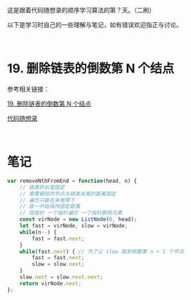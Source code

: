 这是跟着代码随想录的顺序学习算法的第？天。（二刷）

以下是学习时自己的一些理解与笔记，如有错误欢迎指正与讨论。

<br/>

# 19. 删除链表的倒数第 N 个结点

参考相关链接：

[19. 删除链表的倒数第 N 个结点](https://leetcode-cn.com/problems/remove-nth-node-from-end-of-list/)

[代码随想录](https://www.programmercarl.com/0019.%E5%88%A0%E9%99%A4%E9%93%BE%E8%A1%A8%E7%9A%84%E5%80%92%E6%95%B0%E7%AC%ACN%E4%B8%AA%E8%8A%82%E7%82%B9.html)

<br/>

# 笔记



```javascript
var removeNthFromEnd = function(head, n) {
    // 链表的长度固定 
    // 需要删除的节点与链表末尾的距离固定
    // 遍历只能在末尾停下
    // 故一开始保持固定距离 
    // 双指针 一个指针遍历 一个指针删除元素
    const virNode = new ListNode(0, head);
    let fast = virNode, slow = virNode;
    while(n--) {
        fast = fast.next;
    }
    while(fast.next) { // 为了让 slow 取到倒数第 n + 1 个节点
        fast = fast.next;
        slow = slow.next;
    }
    slow.next = slow.next.next;
    return virNode.next;
};
```

